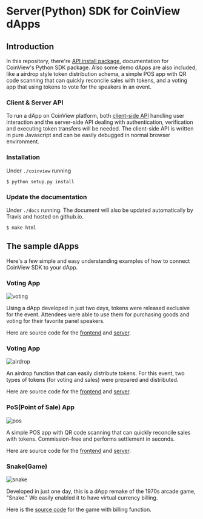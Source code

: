 # Server(Python) SDK for CoinView dApps


## Introduction

In this repository, there're [API install package](https://github.com/coinjinja/coinview-python-sdk/tree/master/coinview), 
documentation for CoinView's Python SDK package. Also some demo dApps are also included, like a airdrop style token
distribution schema, a simple POS app with QR code scanning that can quickly reconcile sales with tokens, 
and a voting app that using tokens to vote for the speakers in an event. 

### Client & Server API

To run a dApp on CoinView platform, both [client-side API](https://github.com/coinjinja/coinview-js-sdk) 
handling user interaction and the server-side API dealing with authentication, verification and
executing token transfers will be needed. The client-side API is written in pure Javascript and can be 
easily debugged in normal browser environment.

### Installation

Under `./coinview` running

    $ python setup.py install
    
### Update the documentation

Under `./docs` running. The document will also be updated automatically by Travis and hosted on github.io. 

    $ make html
    

## The sample dApps

Here's a few simple and easy understanding examples of how to connect CoinView SDK to your dApp.

### Voting App

![voting](https://en.coinjinja.com/dist/img/example-vote@2x_en.29ab4a6ecdec6d7b.png)

Using a dApp developed in just two days, tokens were released exclusive for the event.
Attendees were able to use them for purchasing goods and voting for their favorite panel speakers.

Here are source code for the [frontend](https://github.com/coinjinja/demo-voting) and 
[server](https://github.com/coinjinja/coinview-python-sdk/blob/master/demo_app/controller/votes.py). 


### Voting App

![airdrop](https://en.coinjinja.com/dist/img/example-airdrop@2x_en.c9373e07e8548183.png)

An airdrop function that can easily distribute tokens. For this event, two types of tokens 
(for voting and sales) were prepared and distributed.

Here are source code for the [frontend](https://github.com/coinjinja/demo-airdrop) and 
[server](https://github.com/coinjinja/coinview-python-sdk/blob/master/demo_app/controller/airdrop.py).


### PoS(Point of Sale) App

![pos](https://en.coinjinja.com/dist/img/example-regi@2x_en.cf4bc9002a800a24.png)


A simple POS app with QR code scanning that can quickly reconcile sales with tokens. 
Commission-free and performs settlement in seconds.

Here are source code for the [frontend](https://github.com/coinjinja/demo-cashier) and 
[server](https://github.com/coinjinja/coinview-python-sdk/blob/master/demo_app/controller/cashier.py).


### Snake(Game)

![snake](https://en.coinjinja.com/dist/img/example-snake@2x_en.b9ea87245fb1d4b9.png)

Developed in just one day, this is a dApp remake of the 1970s arcade game,
"Snake." We easily enabled it to have virtual currency billing.

Here is the [source code](https://github.com/coinjinja/demo-snake) for the game with billing function. 